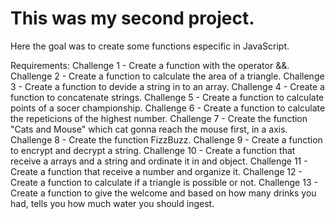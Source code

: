 # This was my second project. 

Here the goal was to create some functions especific in JavaScript.

Requirements:
Challenge 1 - Create a function with the operator &&.
Challenge 2 - Create a function to calculate the area of a triangle.
Challenge 3 - Create a function to devide a string in to an array.
Challenge 4 - Create a function to concatenate strings.
Challenge 5 - Create a function to calculate points of a socer championship.
Challenge 6 - Create a function to calculate the repeticions of the highest number.
Challenge 7 - Create the function "Cats and Mouse" which cat gonna reach the mouse first, in a axis.
Challenge 8 - Create the function FizzBuzz.
Challenge 9 - Create a function to encrypt and decrypt a string.
Challenge 10 - Create a function that receive a arrays and a string and ordinate it in and object.
Challenge 11 - Create a function that receive a number and organize it.
Challenge 12 - Create a function to calculate if a triangle is possible or not.
Challenge 13 - Create a function to give the welcome and based on how many drinks you had, tells you how much water you should ingest.
